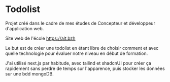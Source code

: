 # Todolist

Projet créé dans le cadre de mes études de Concepteur et développeur d'application web.

Site web de l'école https://alt.bzh

Le but est de créer une todolist en étant libre de choisir comment et avec quelle technologie pour évaluer notre niveau en début de formation.

J'ai utilisé next.js par habitude, avec tailind et shadcnUI pour créer ça rapidement sans perdre de temps sur l'apparence, puis stocker les données sur une bdd mongoDB.
